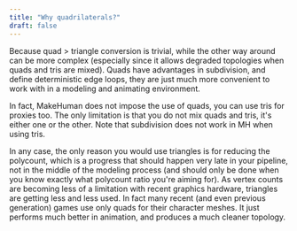 ```yaml
---
title: "Why quadrilaterals?"
draft: false
---
```


Because quad > triangle conversion is trivial, while the other way around can be more complex (especially since it allows degraded topologies when quads and tris are mixed).
Quads have advantages in subdivision, and define deterministic edge loops, they are just much more convenient to work with in a modeling and animating environment.

In fact, MakeHuman does not impose the use of quads, you can use tris for proxies too. The only limitation is that you do not mix quads and tris, it's either one or the other. Note that subdivision does not work in MH when using tris.

In any case, the only reason you would use triangles is for reducing the polycount, which is a progress that should happen very late in your pipeline, not in the middle of the modeling process (and should only be done when you know exactly what polycount ratio you're aiming for). As vertex counts are becoming less of a limitation with recent graphics hardware, triangles are getting less and less used. In fact many recent (and even previous generation) games use only quads for their character meshes. It just performs much better in animation, and produces a much cleaner topology.